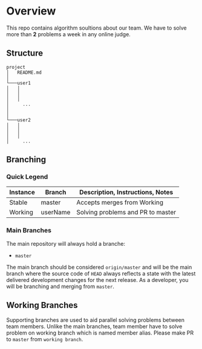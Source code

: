 # Overview
This repo contains algorithm soultions about our team. We have to solve more than <b>2</b> problems a week in any online judge.

## Structure
```
project
│   README.md
│
└───user1
│   │   
│   │   
│   │
│     ...
│   
│   
└───user2
│   │   
│   │   
│   │
│     ...

```

## Branching

### Quick Legend

<table>
  <thead>
    <tr>
      <th>Instance</th>
      <th>Branch</th>
      <th>Description, Instructions, Notes</th>
    </tr>
  </thead>
  <tbody>
    <tr>
      <td>Stable</td>
      <td>master</td>
      <td>Accepts merges from Working</td>
    </tr>
    <tr>
      <td>Working</td>
      <td>userName</td>
      <td>Solving problems and PR to master</td>
    </tr>
  </tbody>
</table>

### Main Branches

The main repository will always hold a branche:

* `master`

The main branch should be considered `origin/master` and will be the main branch where the source code of `HEAD` always reflects a state with the latest delivered development changes for the next release. As a developer, you will be branching and merging from `master`.

## Working Branches

Supporting branches are used to aid parallel solving problems between team members. Unlike the main branches, team member have to solve problem on working branch which is named member alias. Please make PR to `master` from `working branch`.
